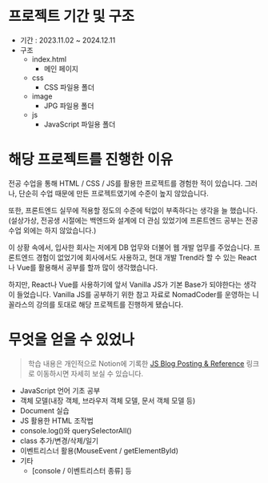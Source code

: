 # 프로젝트 기간 및 구조
- 기간 : 2023.11.02 ~ 2024.12.11
- 구조
  - index.html
    - 메인 페이지
  - css
    - CSS 파일용 폴더 
  - image
    - JPG 파일용 폴더
  - js
    - JavaScript 파일용 폴더
 
# 해당 프로젝트를 진행한 이유
전공 수업을 통해 HTML / CSS / JS를 활용한 프로젝트를 경험한 적이 있습니다. 그러나, 단순히 수업 때문에 만든 프로젝트였기에 수준이 높지 않았습니다. 

또한, 프론트엔드 실무에 적용할 정도의 수준에 턱없이 부족하다는 생각을 늘 했습니다. (설상가상, 전공생 시절에는 백엔드와 설계에 더 관심 있었기에 프론트엔드 공부는 전공 수업 외에는 하지 않았습니다.)

이 상황 속에서, 입사한 회사는 저에게 DB 업무와 더불어 웹 개발 업무를 주었습니다. 프론트엔드 경험이 없었기에 회사에서도 사용하고, 현대 개발 Trend라 할 수 있는 React나 Vue를 활용해서 공부를 할까 많이 생각했습니다.

하지만, React나 Vue를 사용하기에 앞서 Vanilla JS가 기본 Base가 되야한다는 생각이 들었습니다. Vanilla JS를 공부하기 위한 참고 자료로 NomadCoder를 운영하는 니꼴라스의 강의를 토대로 해당 프로젝트를 진행하게 됐습니다.

# 무엇을 얻을 수 있었나
> 학습 내용은 개인적으로 Notion에 기록한 [JS Blog Posting & Reference](https://fir-conga-fc3.notion.site/JS-Blog-Posting-Reference-6c6a29654c5140688c546465271f66d9?pvs=4) 링크로 이동하시면 자세히 보실 수 있습니다.
- JavaScript 언어 기초 공부
- 객체 모델(내장 객체, 브라우저 객체 모델, 문서 객체 모델 등)
- Document 실습
- JS 활용한 HTML 조작법
- console.log()와 querySelectorAll()
- class 추가/변경/삭제/일기
- 이벤트리스너 활용(MouseEvent / getElementById)
- 기타
  - [console / 이벤트리스터 종류] 등
